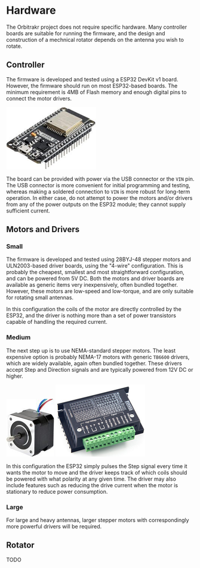 # Hardware

The Orbitrakr project does not require specific hardware. Many controller boards are suitable for running the firmware, and the design and construction of a mechnical rotator depends on the antenna you wish to rotate.

## Controller

The firmware is developed and tested using a ESP32 DevKit v1 board. However, the firmware should run on most ESP32-based boards. The minimum requirement is 4MB of Flash memory and enough digital pins to connect the motor drivers.

![ESP32 DevKit v1](img/hardware-esp32-devkit-v1.jpg)

The board can be provided with power via the USB connector or the `VIN` pin. The USB connector is more convenient for initial programming and testing, whereas making a soldered connection to `VIN` is more robust for long-term operation. In either case, do not attempt to power the motors and/or drivers from any of the power outputs on the ESP32 module; they cannot supply sufficient current.

## Motors and Drivers

### Small

The firmware is developed and tested using 28BYJ-48 stepper motors and ULN2003-based driver boards, using the "4-wire" configuration. This is probably the cheapest, smallest and most straightforward configuration, and can be powered from 5V DC. Both the motors and driver boards are available as generic items very inexpensively, often bundled together. However, these motors are low-speed and low-torque, and are only suitable for rotating small antennas.

In this configuration the coils of the motor are directly controlled by the ESP32, and the driver is nothing more than a set of power transistors capable of handling the required current.

### Medium

The next step up is to use NEMA-standard stepper motors. The least expensive option is probably NEMA-17 motors with generic `TB6600` drivers, which are widely available, again often bundled together. These drivers accept Step and Direction signals and are typically powered from 12V DC or higher.

![NEMA 17 Motor](img/hardware-nema17.jpg)
![TB6600](img/hardware-tb6600.jpg)

In this configuration the ESP32 simply pulses the Step signal every time it wants the motor to move and the driver keeps track of which coils should be powered with what polarity at any given time. The driver may also include features such as reducing the drive current when the motor is stationary to reduce power consumption.

### Large

For large and heavy antennas, larger stepper motors with correspondingly more powerful drivers will be required.

## Rotator

TODO
